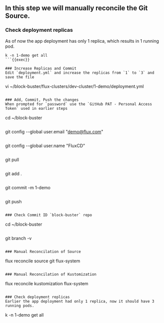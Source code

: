## In this step we will **manually** reconcile the Git Source.

### Check deployment replicas
As of now the app deployment has only 1 replica, which results in 1 running pod.

```
k -n 1-demo get all
```{{exec}}

### Increase Replicas and Commit
Edit `deployment.yml` and increase the replicas from `1` to `3` and save the file

```
vi ~/block-buster/flux-clusters/dev-cluster/1-demo/deployment.yml
```{{exec}}

### Add, Commit, Push the changes
When prompted for `password` use the `GitHub PAT - Personal Access Token` used in earlier steps

```
cd ~/block-buster
```{{exec}}

```
git config --global user.email "demo@flux.com"
```{{exec}}

```
git config --global user.name "FluxCD"
```{{exec}}

```
git pull
```{{exec}}

```
git add .
```{{exec}}

```
git commit -m 1-demo
```{{exec}}

```
git push
```{{exec}}

### Check Commit ID `block-buster` repo
```
cd ~/block-buster
```{{exec}}

```
git branch -v
```{{exec}}

### Manual Reconcilation of Source

```
flux reconcile source git flux-system
```{{exec}}

### Manual Reconcilation of Kustomization

```
flux reconcile kustomization flux-system
```{{exec}}

### Check deployment replicas
Earlier the app deployment had only 1 replica, now it should have 3 running pods.

```
k -n 1-demo get all
```{{exec}}